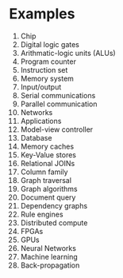 # Examples

1. Chip
2. Digital logic gates
3. Arithmatic-logic units (ALUs)
4. Program counter
5. Instruction set
6. Memory system
7. Input/output
8. Serial communications
9. Parallel communication
10. Networks
11. Applications
12. Model-view controller
13. Database
14. Memory caches
15. Key-Value stores
16. Relational JOINs
17. Column family
18. Graph traversal
19. Graph algorithms
20. Document query
21. Dependency graphs
22. Rule engines
24. Distributed compute
25. FPGAs
26. GPUs
27. Neural Networks
28. Machine learning
29. Back-propagation

